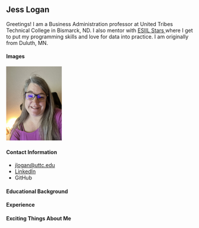 ## Jess Logan
Greetings! I am a Business Administration professor at United Tribes Technical College in Bismarck, ND. I also mentor with [ESIIL Stars ](https://esiil.org/)where I get to put my programming skills and love for data into practice. I am originally from Duluth, MN. 

#### Images
<img src="/img/IMG_8030.jpg" width="150" alt="Jess Logan">

#### Contact Information
* <jlogan@uttc.edu>
* [LinkedIn](https://www.linkedin.com/in/jessica-logan-nd)
* GitHub

#### Educational Background

#### Experience

#### Exciting Things About Me
